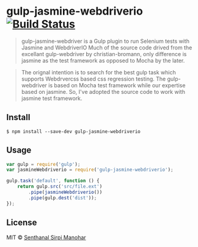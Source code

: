 # gulp-jasmine-webdriverio [![Build Status](https://travis-ci.org/senthanal/gulp-jasmine-webdriverio.svg?branch=master)](https://travis-ci.org/senthanal/gulp-jasmine-webdriverio)

> gulp-jasmine-webdriver is a Gulp plugin to run Selenium tests with Jasmine and WebdriverIO
> Much of the source code drived from the excellant gulp-webdriver by christian-bromann, only difference is jasmine as the test framework as opposed to Mocha by the later.
  
> The orignal intention is to search for the best gulp task which supports Webdrvercss based css regression testing. The gulp-webdriver is based on Mocha test framework while our expertise based on jasmine. So, I've adopted the source code to
  work with jasmine test framework.

## Install

```
$ npm install --save-dev gulp-jasmine-webdriverio
```


## Usage

```js
var gulp = require('gulp');
var jasmineWebdriverio = require('gulp-jasmine-webdriverio');

gulp.task('default', function () {
	return gulp.src('src/file.ext')
		.pipe(jasmineWebdriverio())
		.pipe(gulp.dest('dist'));
});
```

## License

MIT © [Senthanal Sirpi Manohar](https://github.com/senthanal/gulp-jasmine-webdriverio)
